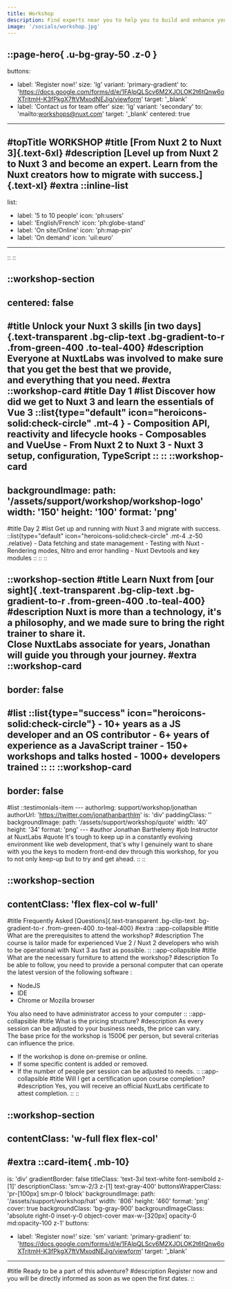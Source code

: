 ```yaml
---
title: Workshop
description: Find experts near you to help you to build and enhance your project.
image: '/socials/workshop.jpg'
---
```


::page-hero{ .u-bg-gray-50 .z-0 }
---
buttons:
  - label: 'Register now!'
    size: 'lg'
    variant: 'primary-gradient'
    to: 'https://docs.google.com/forms/d/e/1FAIpQLScv6M2XJOLOK2t6tQnw6oXTritmH-K3fPkgX7ftVMxodNEJig/viewform'
    target: '_blank'
  - label: 'Contact us for team offer'
    size: 'lg'
    variant: 'secondary'
    to: 'mailto:workshops@nuxt.com'
    target: '_blank'
centered: true
---
#topTitle
WORKSHOP
#title
[From Nuxt 2 to Nuxt 3]{.text-6xl}
#description
[Level up from Nuxt 2 to Nuxt 3 and become an expert.
Learn from the Nuxt creators how to migrate with success.]{.text-xl}
#extra
::inline-list
---
list:
  - label: '5 to 10 people'
    icon: 'ph:users'
  - label: 'English/French'
    icon: 'ph:globe-stand'
  - label: 'On site/Online'
    icon: 'ph:map-pin'
  - label: 'On demand'
    icon: 'uil:euro'
---
::
::

::workshop-section
---
centered: false
---
#title
Unlock your Nuxt 3 skills [in two days]{.text-transparent .bg-clip-text .bg-gradient-to-r .from-green-400 .to-teal-400}
#description
Everyone at NuxtLabs was involved to make sure that you get the best that we provide, <br />
 and everything that you need.
#extra
  ::workshop-card
  #title
  Day 1
  #list
  Discover how did we get to Nuxt 3 and learn the essentials of Vue 3
    ::list{type="default" icon="heroicons-solid:check-circle" .mt-4 }
    - Composition API, reactivity and lifecycle hooks
    - Composables and VueUse
    - From Nuxt 2 to Nuxt 3
    - Nuxt 3 setup, configuration, TypeScript
    ::
  ::
  ::workshop-card
  ---
  backgroundImage:
    path: '/assets/support/workshop/workshop-logo'
    width: '150'
    height: '100'
    format: 'png'
  ---
  #title
  Day 2
  #list
  Get up and running with Nuxt 3 and migrate with success.
    ::list{type="default" icon="heroicons-solid:check-circle" .mt-4 .z-50 .relative}
    - Data fetching and state management
    - Testing with Nuxt
    - Rendering modes, Nitro and error handling
    - Nuxt Devtools and key modules
    ::
  ::
::

::workshop-section
#title
Learn Nuxt from [our sight]{ .text-transparent .bg-clip-text .bg-gradient-to-r .from-green-400 .to-teal-400}
#description
Nuxt is more than a technology, it's a philosophy, and we made sure to bring the right trainer to share it.
<br />
Close NuxtLabs associate for years, Jonathan will guide you through your journey.
#extra
  ::workshop-card
  ---
  border: false
  ---
  #list
    ::list{type="success" icon="heroicons-solid:check-circle"}
    - 10+ years as a JS developer and an OS contributor
    - 6+ years of experience as a JavaScript trainer
    - 150+ workshops and talks hosted
    - 1000+ developers trained
    ::
  ::
  ::workshop-card
  ---
  border: false
  ---
  #list
    ::testimonials-item
    ---
    authorImg: support/workshop/jonathan
    authorUrl: 'https://twitter.com/jonathanbarthlm'
    is: 'div'
    paddingClass: ''
    backgroundImage:
      path: '/assets/support/workshop/quote'
      width: '40'
      height: '34'
      format: 'png'
    ---
    #author
    Jonathan Barthelemy
    #job
    Instructor at NuxtLabs
    #quote
    It's tough to keep up in a constantly evolving environment like web development, that's why I genuinely want to share with you the keys to modern front-end dev through this workshop, for you to not only keep-up but to try and get ahead.
    ::
::

::workshop-section
---
contentClass: 'flex flex-col w-full'
---
#title
Frequently Asked [Questions]{.text-transparent .bg-clip-text .bg-gradient-to-r .from-green-400 .to-teal-400}
#extra
  ::app-collapsible
  #title
  What are the prerequisites to attend the workshop?
  #description
  The course is tailor made for experienced Vue 2 / Nuxt 2 developers who wish to be operational with Nuxt 3 as fast as possible.
  ::
  ::app-collapsible
  #title
  What are the necessary furniture to attend the workshop?
  #description
  To be able to follow, you need to provide a personal computer that can operate the latest version of the following software :
  - NodeJS
  - IDE
  - Chrome or Mozilla browser
  
  You also need to have administrator access to your computer
  ::
  ::app-collapsible
  #title
  What is the pricing structure?
  #description
  As every session can be adjusted to your business needs, the price can vary.
  <br>
  The base price for the workshop is 1500€ per person, but several criterias can influence the price.
  - If the workshop is done on-premise or online.
  - If some specific content is added or removed.
  - If the number of people per session can be adjusted to needs.
  ::
  ::app-collapsible
  #title
  Will I get a certification upon course completion?
  #description
  Yes, you will receive an official NuxtLabs certificate to attest completion.
  ::
::

::workshop-section
---
contentClass: 'w-full flex flex-col'
---
#extra
::card-item{ .mb-10}
---
is: 'div'
gradientBorder: false
titleClass: 'text-3xl text-white font-semibold z-[1]'
descriptionClass: 'sm:w-2/3 z-[1] text-gray-400'
buttonsWrapperClass: 'pr-[100px] sm:pr-0 !block'
backgroundImage:
  path: '/assets/support/workshop/hat'
  width: '806'
  height: '460'
  format: 'png'
  cover: true
backgroundClass: 'bg-gray-900'
backgroundImageClass: 'absolute right-0 inset-y-0 object-cover max-w-[320px] opacity-0 md:opacity-100 z-1'
buttons:
  - label: 'Register now!'
    size: 'sm'
    variant: 'primary-gradient'
    to: 'https://docs.google.com/forms/d/e/1FAIpQLScv6M2XJOLOK2t6tQnw6oXTritmH-K3fPkgX7ftVMxodNEJig/viewform'
    target: '_blank'
---
#title
Ready to be a part of this adventure?
#description
Register now and you will be directly informed as soon as we open the first dates.
::
